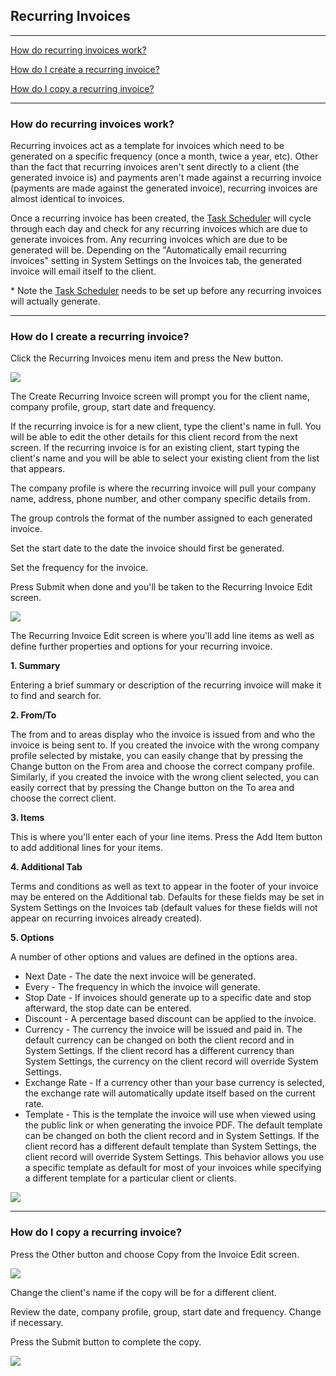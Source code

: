 Recurring Invoices
---

---

[How do recurring invoices work?](#how-do-recurring-invoices-work)

[How do I create a recurring invoice?](#how-do-i-create-a-recurring-invoice)

[How do I copy a recurring invoice?](#how-do-i-copy-a-recurring-invoice)

---

### How do recurring invoices work?

Recurring invoices act as a template for invoices which need to be
generated on a specific frequency (once a month, twice a year, etc).
Other than the fact that recurring invoices aren't sent directly to a
client (the generated invoice is) and payments aren't made against a
recurring invoice (payments are made against the generated invoice),
recurring invoices are almost identical to invoices.

Once a recurring invoice has been created, the [Task
Scheduler](Task-Scheduler.md) will cycle through each day and check for any
recurring invoices which are due to generate invoices from. Any
recurring invoices which are due to be generated will be. Depending on
the "Automatically email recurring invoices" setting in System Settings
on the Invoices tab, the generated invoice will email itself to the
client.

\* Note the [Task Scheduler](Task-Scheduler.md) needs to be set up before
any recurring invoices will actually generate.

---

### How do I create a recurring invoice?

Click the Recurring Invoices menu item and press the New button.

[<img src="/img/documentation/recurring_invoice_create_sm.png" class="img-responsive" />](/img/documentation/recurring_invoice_create.png)

The Create Recurring Invoice screen will prompt you for the client name,
company profile, group, start date and frequency.

If the recurring invoice is for a new client, type the client's name in
full. You will be able to edit the other details for this client record
from the next screen. If the recurring invoice is for an existing
client, start typing the client's name and you will be able to select
your existing client from the list that appears.

The company profile is where the recurring invoice will pull your
company name, address, phone number, and other company specific details
from.

The group controls the format of the number assigned to each generated
invoice.

Set the start date to the date the invoice should first be generated.

Set the frequency for the invoice.

Press Submit when done and you'll be taken to the Recurring Invoice Edit
screen.

[<img src="/img/documentation/recurring_invoice_create2_sm.png" class="img-responsive" />](/img/documentation/recurring_invoice_create2.png)

The Recurring Invoice Edit screen is where you'll add line items as well
as define further properties and options for your recurring invoice.

**1. Summary**

Entering a brief summary or description of the recurring invoice will
make it to find and search for.

**2. From/To**

The from and to areas display who the invoice is issued from and who the
invoice is being sent to. If you created the invoice with the wrong
company profile selected by mistake, you can easily change that by
pressing the Change button on the From area and choose the correct
company profile. Similarly, if you created the invoice with the wrong
client selected, you can easily correct that by pressing the Change
button on the To area and choose the correct client.

**3. Items**

This is where you'll enter each of your line items. Press the Add Item
button to add additional lines for your items.

**4. Additional Tab**

Terms and conditions as well as text to appear in the footer of your
invoice may be entered on the Additional tab. Defaults for these fields
may be set in System Settings on the Invoices tab (default values for
these fields will not appear on recurring invoices already created).

**5. Options**

A number of other options and values are defined in the options area.

-   Next Date - The date the next invoice will be generated.
-   Every - The frequency in which the invoice will generate.
-   Stop Date - If invoices should generate up to a specific date and
    stop afterward, the stop date can be entered.
-   Discount - A percentage based discount can be applied to the
    invoice.
-   Currency - The currency the invoice will be issued and paid in. The
    default currency can be changed on both the client record and in
    System Settings. If the client record has a different currency than
    System Settings, the currency on the client record will override
    System Settings.
-   Exchange Rate - If a currency other than your base currency is
    selected, the exchange rate will automatically update itself based
    on the current rate.
-   Template - This is the template the invoice will use when viewed
    using the public link or when generating the invoice PDF. The
    default template can be changed on both the client record and in
    System Settings. If the client record has a different default
    template than System Settings, the client record will override
    System Settings. This behavior allows you use a specific template as
    default for most of your invoices while specifying a different
    template for a particular client or clients.

[<img src="/img/documentation/recurring_invoice_edit_sm.png" class="img-responsive" />](/img/documentation/recurring_invoice_edit.png)

---

### How do I copy a recurring invoice?

Press the Other button and choose Copy from the Invoice Edit screen.

[<img src="/img/documentation/recurring_invoice_copy_sm.png" class="img-responsive" />](/img/documentation/recurring_invoice_copy.png)

Change the client's name if the copy will be for a different client.

Review the date, company profile, group, start date and frequency.
Change if necessary.

Press the Submit button to complete the copy.

[<img src="/img/documentation/recurring_invoice_copy2_sm.png" class="img-responsive" />](/img/documentation/recurring_invoice_copy2.png)
